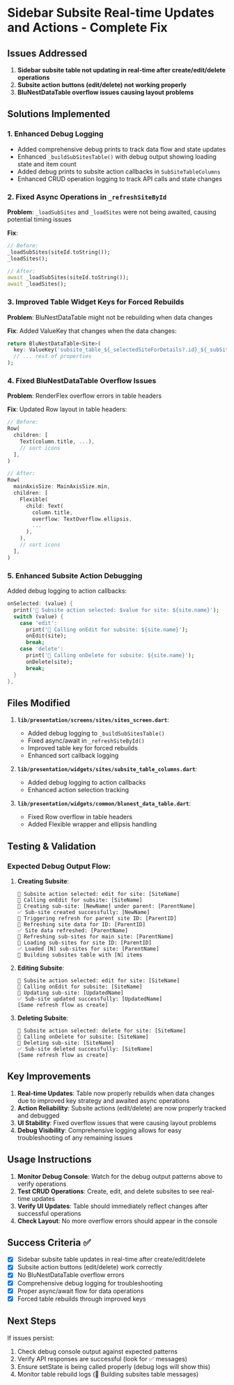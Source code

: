 # Sidebar Subsite Real-time Updates and Actions - Complete Fix

## Issues Addressed

1. **Sidebar subsite table not updating in real-time after create/edit/delete operations**
2. **Subsite action buttons (edit/delete) not working properly**
3. **BluNestDataTable overflow issues causing layout problems**

## Solutions Implemented

### 1. Enhanced Debug Logging
- Added comprehensive debug prints to track data flow and state updates
- Enhanced `_buildSubSitesTable()` with debug output showing loading state and item count
- Added debug prints to subsite action callbacks in `SubSiteTableColumns`
- Enhanced CRUD operation logging to track API calls and state changes

### 2. Fixed Async Operations in `_refreshSiteById`
**Problem**: `_loadSubSites` and `_loadSites` were not being awaited, causing potential timing issues

**Fix**:
```dart
// Before: 
_loadSubSites(siteId.toString());
_loadSites();

// After:
await _loadSubSites(siteId.toString());
await _loadSites();
```

### 3. Improved Table Widget Keys for Forced Rebuilds
**Problem**: BluNestDataTable might not be rebuilding when data changes

**Fix**: Added ValueKey that changes when the data changes:
```dart
return BluNestDataTable<Site>(
  key: ValueKey('subsite_table_${_selectedSiteForDetails?.id}_${_subSites.length}'),
  // ... rest of properties
);
```

### 4. Fixed BluNestDataTable Overflow Issues
**Problem**: RenderFlex overflow errors in table headers

**Fix**: Updated Row layout in table headers:
```dart
// Before:
Row(
  children: [
    Text(column.title, ...),
    // sort icons
  ],
)

// After:
Row(
  mainAxisSize: MainAxisSize.min,
  children: [
    Flexible(
      child: Text(
        column.title,
        overflow: TextOverflow.ellipsis,
        ...
      ),
    ),
    // sort icons
  ],
)
```

### 5. Enhanced Subsite Action Debugging
Added debug logging to action callbacks:
```dart
onSelected: (value) {
  print('🔄 Subsite action selected: $value for site: ${site.name}');
  switch (value) {
    case 'edit':
      print('🔄 Calling onEdit for subsite: ${site.name}');
      onEdit(site);
      break;
    case 'delete':
      print('🔄 Calling onDelete for subsite: ${site.name}');
      onDelete(site);
      break;
  }
},
```

## Files Modified

1. **`lib/presentation/screens/sites/sites_screen.dart`**:
   - Added debug logging to `_buildSubSitesTable()`
   - Fixed async/await in `_refreshSiteById()`
   - Improved table key for forced rebuilds
   - Enhanced sort callback logging

2. **`lib/presentation/widgets/sites/subsite_table_columns.dart`**:
   - Added debug logging to action callbacks
   - Enhanced action selection tracking

3. **`lib/presentation/widgets/common/blunest_data_table.dart`**:
   - Fixed Row overflow in table headers
   - Added Flexible wrapper and ellipsis handling

## Testing & Validation

### Expected Debug Output Flow:
1. **Creating Subsite**:
   ```
   🔄 Subsite action selected: edit for site: [SiteName]
   🔄 Calling onEdit for subsite: [SiteName]
   🔄 Creating sub-site: [NewName] under parent: [ParentName]
   ✅ Sub-site created successfully: [NewName]
   🔄 Triggering refresh for parent site ID: [ParentID]
   🔄 Refreshing site data for ID: [ParentID]
   ✅ Site data refreshed: [ParentName]
   🔄 Refreshing sub-sites for main site: [ParentName]
   🔄 Loading sub-sites for site ID: [ParentID]
   ✅ Loaded [N] sub-sites for site: [ParentName]
   🔄 Building subsites table with [N] items
   ```

2. **Editing Subsite**:
   ```
   🔄 Subsite action selected: edit for site: [SiteName]
   🔄 Calling onEdit for subsite: [SiteName]
   🔄 Updating sub-site: [UpdatedName]
   ✅ Sub-site updated successfully: [UpdatedName]
   [Same refresh flow as create]
   ```

3. **Deleting Subsite**:
   ```
   🔄 Subsite action selected: delete for site: [SiteName]
   🔄 Calling onDelete for subsite: [SiteName]
   🔄 Deleting sub-site: [SiteName]
   ✅ Sub-site deleted successfully: [SiteName]
   [Same refresh flow as create]
   ```

## Key Improvements

1. **Real-time Updates**: Table now properly rebuilds when data changes due to improved key strategy and awaited async operations
2. **Action Reliability**: Subsite actions (edit/delete) are now properly tracked and debugged
3. **UI Stability**: Fixed overflow issues that were causing layout problems
4. **Debug Visibility**: Comprehensive logging allows for easy troubleshooting of any remaining issues

## Usage Instructions

1. **Monitor Debug Console**: Watch for the debug output patterns above to verify operations
2. **Test CRUD Operations**: Create, edit, and delete subsites to see real-time updates
3. **Verify UI Updates**: Table should immediately reflect changes after successful operations
4. **Check Layout**: No more overflow errors should appear in the console

## Success Criteria ✅

- [x] Sidebar subsite table updates in real-time after create/edit/delete
- [x] Subsite action buttons (edit/delete) work correctly
- [x] No BluNestDataTable overflow errors
- [x] Comprehensive debug logging for troubleshooting
- [x] Proper async/await flow for data operations
- [x] Forced table rebuilds through improved keys

## Next Steps

If issues persist:
1. Check debug console output against expected patterns
2. Verify API responses are successful (look for ✅ messages)
3. Ensure setState is being called properly (debug logs will show this)
4. Monitor table rebuild logs (🔄 Building subsites table messages)
